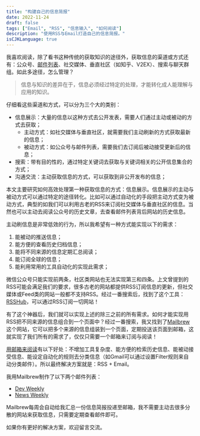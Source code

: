 ```yaml
---
title: "构建自己的信息简报"
date: 2022-11-24
draft: false
tags: ["Email", "RSS", "信息输入", "如何阅读"]
description: "使用RSS与Email打造自己的信息简报。"
isCJKLanguage: true
---
```


我喜欢阅读，除了看书这种传统的获取知识的途径外，获取信息的渠道或方式还有：公众号、[邮件列表]((/self/build-personal-knowledge-system/#邮件列表))、社交媒体、垂直社区（如知乎、V2EX）、搜索与聊天群组。如此多途径，怎么管理？

> 信息与知识的差异在于，信息必须经过特定的处理，才能转化成人能理解与应用的知识。

仔细看这些渠道和方式，可以分为三个大的类别：

- 信息展示：大量的信息以这种方式去公开发表，需要人们通过主动或被动的方式去获取；
  - 主动方式：如社交媒体与垂直社区，就需要我们主动刷新的方式获取最新的信息；
  - 被动方式：如公众号与邮件列表，需要我们去订阅后被动接受更新后的信息；
- 搜索：带有目的性的，通过特定关键词去获取与关键词相关的公开信息集合的方式；
- 沟通交流：主动获取信息的方式，可以获取到非公开发布的信息；

本文主要研究如何高效处理第一种获取信息的方式：信息展示。信息展示的主动与被动方式可以通过特定的途径转化。比如可以通过自动化的手段把主动方式变为被动方式，典型的如我们可以利用古老的RSS来订阅社交媒体与垂直社区的信息。当然也可以主动去阅读公众号的历史文章，去查看邮件列表背后网站的历史信息。

主动刷信息是非常低效的行为，所以我希望有一种方式能实现以下的需求：

1. 能被动的推送信息；
2. 能方便的查看历史归档信息；
3. 能将不同来源的信息定期汇总阅读；
4. 能订阅全球的信息；
5. 能利用常用的工具自动化的实现此需求；

微信公众号只能实现前两条，社区类网站也无法实现第三和四条。上文曾提到的RSS可能会满足我们的要求，很多古老的网站都提供RSS订阅信息的更新，但社交媒体或Feed类的网站一般都不支持RSS。经过一番搜索后，找到了这个工具：[RSSHub](https://github.com/DIYgod/RSSHub)，可以通过RSS订阅一切网站！

有了这个神器后，我们就可以实现上述的除三之前的所有需求。如何才能实现用RSS把不同来源的信息组合到一个页面中？经过一番搜索，我又找到了[Mailbrew](https://app.mailbrew.com/)这个网站，它可以把多个来源的信息组装到一个页面，定期投送该页面到邮箱，这就实现了我们所有的需求了，仅仅只需要一个邮箱来订阅与阅读！

[用邮箱来阅读](https://wuyagege.substack.com/p/771?sd=pf)有以下好处：不增加工具复杂度、能方便的检索历史信息、能被动接受信息、能设定自动化的规则去分类信息（如Gmail可以通过设置Filter规则来自动分类邮件）。所以最终解决方案就是：RSS + Email。

我用Mailbrew制作了以下两个邮件列表：

- [Dev Weekly](https://app.mailbrew.com/madawei2699/dev-weekly-Okb63TXospcY)
- [News Weekly](https://app.mailbrew.com/madawei2699/news-weekly-uYKzG4TL4Jrs)

Mailbrew每周会自动给我汇总一份信息简报投递至邮箱，我不需要主动去很多分散的网站来获取信息，只需要定期查看邮件即可。

如果你有更好的解决方案，欢迎留言交流。

